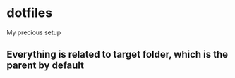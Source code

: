# dotfiles
My precious setup

## Everything is related to target folder, which is the parent by default

